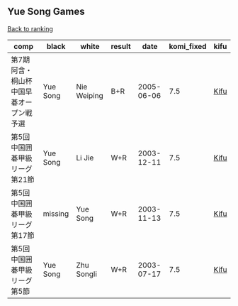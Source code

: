 ## Yue Song Games

[Back to ranking](../../index.md)




| **comp** | **black** | **white** | **result** | **date** | **komi_fixed** | **kifu** | 
| --- | --- | --- | --- | --- | --- | --- |
| 第7期阿含・桐山杯中国早碁オープン戦予選 | Yue Song | Nie Weiping | B+R | 2005-06-06 | 7.5 | [Kifu](https://kifudepot.net/kifucontents.php?id=qNY1MI5BazsTIt79A%2FqBrQ%3D%3D) | 
| 第5回中国囲碁甲級リーグ第21節 | Yue Song | Li Jie | W+R | 2003-12-11 | 7.5 | [Kifu](https://kifudepot.net/kifucontents.php?id=aechb6MIsikwW4khnwZlVQ%3D%3D) | 
| 第5回中国囲碁甲級リーグ第17節 | missing | Yue Song | W+R | 2003-11-13 | 7.5 | [Kifu](https://kifudepot.net/kifucontents.php?id=EbPpfoSIO014whcrsWfkHg%3D%3D) | 
| 第5回中国囲碁甲級リーグ第5節 | Yue Song | Zhu Songli | W+R | 2003-07-17 | 7.5 | [Kifu](https://kifudepot.net/kifucontents.php?id=rtv9d9KpEC2vlhp3uEyuXQ%3D%3D) |




